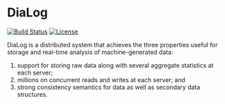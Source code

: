 # DiaLog

[![Build Status](https://amplab.cs.berkeley.edu/jenkins/buildStatus/icon?job=log-store)](https://amplab.cs.berkeley.edu/jenkins/job/log-store/)
[![License](http://img.shields.io/:license-Apache%202-red.svg)](LICENSE)

DiaLog is a distributed system that achieves the three properties useful for storage and real-time analysis of machine-generated data: 
1. support for storing raw data along with several aggregate statistics at each server; 
2. millions on concurrent reads and writes at each server; and 
3. strong consistency semantics for data as well as secondary data structures.
